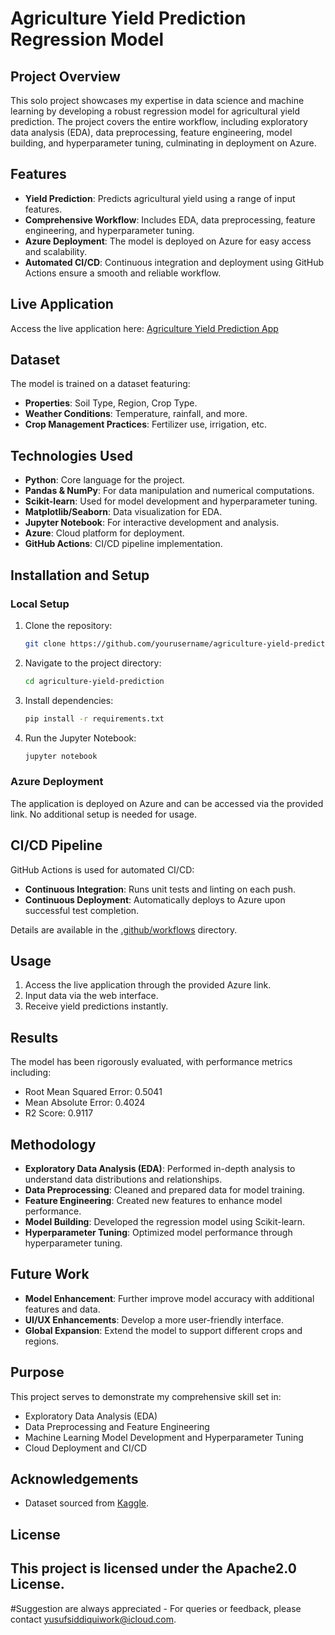 # Agriculture Yield Prediction Regression Model

## Project Overview
This solo project showcases my expertise in data science and machine learning by developing a robust regression model for agricultural yield prediction. The project covers the entire workflow, including exploratory data analysis (EDA), data preprocessing, feature engineering, model building, and hyperparameter tuning, culminating in deployment on Azure.

## Features
- **Yield Prediction**: Predicts agricultural yield using a range of input features.
- **Comprehensive Workflow**: Includes EDA, data preprocessing, feature engineering, and hyperparameter tuning.
- **Azure Deployment**: The model is deployed on Azure for easy access and scalability.
- **Automated CI/CD**: Continuous integration and deployment using GitHub Actions ensure a smooth and reliable workflow.

## Live Application
Access the live application here: [Agriculture Yield Prediction App](https://agricultural-yield-predicition-project-d0excudddneufzam.uaenorth-01.azurewebsites.net/)

## Dataset
The model is trained on a dataset featuring:
- **Properties**: Soil Type, Region, Crop Type.
- **Weather Conditions**: Temperature, rainfall, and more.
- **Crop Management Practices**: Fertilizer use, irrigation, etc.

## Technologies Used
- **Python**: Core language for the project.
- **Pandas & NumPy**: For data manipulation and numerical computations.
- **Scikit-learn**: Used for model development and hyperparameter tuning.
- **Matplotlib/Seaborn**: Data visualization for EDA.
- **Jupyter Notebook**: For interactive development and analysis.
- **Azure**: Cloud platform for deployment.
- **GitHub Actions**: CI/CD pipeline implementation.

## Installation and Setup
### Local Setup
1. Clone the repository:
    ```bash
    git clone https://github.com/yourusername/agriculture-yield-prediction.git
    ```
2. Navigate to the project directory:
    ```bash
    cd agriculture-yield-prediction
    ```
3. Install dependencies:
    ```bash
    pip install -r requirements.txt
    ```
4. Run the Jupyter Notebook:
    ```bash
    jupyter notebook
    ```

### Azure Deployment
The application is deployed on Azure and can be accessed via the provided link. No additional setup is needed for usage.

## CI/CD Pipeline
GitHub Actions is used for automated CI/CD:
- **Continuous Integration**: Runs unit tests and linting on each push.
- **Continuous Deployment**: Automatically deploys to Azure upon successful test completion.

Details are available in the [.github/workflows](.github/workflows) directory.

## Usage
1. Access the live application through the provided Azure link.
2. Input data via the web interface.
3. Receive yield predictions instantly.

## Results
The model has been rigorously evaluated, with performance metrics including:
- Root Mean Squared Error: 0.5041
- Mean Absolute Error: 0.4024
- R2 Score: 0.9117

## Methodology
- **Exploratory Data Analysis (EDA)**: Performed in-depth analysis to understand data distributions and relationships.
- **Data Preprocessing**: Cleaned and prepared data for model training.
- **Feature Engineering**: Created new features to enhance model performance.
- **Model Building**: Developed the regression model using Scikit-learn.
- **Hyperparameter Tuning**: Optimized model performance through hyperparameter tuning.

## Future Work
- **Model Enhancement**: Further improve model accuracy with additional features and data.
- **UI/UX Enhancements**: Develop a more user-friendly interface.
- **Global Expansion**: Extend the model to support different crops and regions.

## Purpose
This project serves to demonstrate my comprehensive skill set in:
- Exploratory Data Analysis (EDA)
- Data Preprocessing and Feature Engineering
- Machine Learning Model Development and Hyperparameter Tuning
- Cloud Deployment and CI/CD

## Acknowledgements
- Dataset sourced from [Kaggle](https://www.kaggle.com/datasets/samuelotiattakorah/agriculture-crop-yield).

## License
This project is licensed under the Apache2.0 License.
---
#Suggestion are always appreciated -
For queries or feedback, please contact yusufsiddiquiwork@icloud.com.
 
